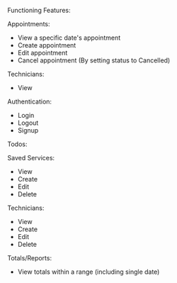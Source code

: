 Functioning Features:

Appointments:
+ View a specific date's appointment
+ Create appointment
+ Edit appointment
+ Cancel appointment (By setting status to Cancelled)

Technicians:
+ View 

Authentication:
+ Login
+ Logout
+ Signup

Todos:

Saved Services:
+ View
+ Create
+ Edit
+ Delete

Technicians:
+ View
+ Create
+ Edit
+ Delete

Totals/Reports:
+ View totals within a range (including single date)

